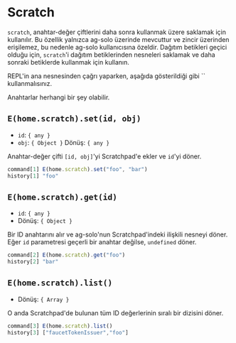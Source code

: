 # Scratch

`scratch`, anahtar-değer çiftlerini daha sonra kullanmak üzere saklamak için kullanılır. Bu özellik yalnızca ag-solo üzerinde mevcuttur ve zincir üzerinden erişilemez, bu nedenle ag-solo kullanıcısına özeldir. Dağıtım betikleri geçici olduğu için, `scratch`'i dağıtım betiklerinden nesneleri saklamak ve daha sonraki betiklerde kullanmak için kullanın.

REPL'in ana nesnesinden çağrı yaparken, aşağıda gösterildiği gibi `` kullanmalısınız.

Anahtarlar herhangi bir şey olabilir.

## `E(home.scratch).set(id, obj)`

- `id`: `{ any }`
- `obj`: `{ Object }`
  Dönüş: `{ any }`

Anahtar-değer çifti `[id, obj]`'yi Scratchpad'e ekler ve `id`'yi döner.

```js
command[1] E(home.scratch).set("foo", "bar")
history[1] "foo"
```

## `E(home.scratch).get(id)`

- `id`: `{ any }`
- Dönüş: `{ Object }`

Bir ID anahtarını alır ve ag-solo'nun Scratchpad'indeki ilişkili nesneyi döner. Eğer `id` parametresi geçerli bir anahtar değilse, `undefined` döner.

```js
command[2] E(home.scratch).get("foo")
history[2] "bar"
```

## `E(home.scratch).list()`

- Dönüş: `{ Array }`

O anda Scratchpad'de bulunan tüm ID değerlerinin sıralı bir dizisini döner.

```js
command[3] E(home.scratch).list()
history[3] ["faucetTokenIssuer","foo"]
```